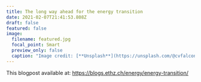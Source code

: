 ```yaml
---
title: The long way ahead for the energy transition
date: 2021-02-07T21:41:53.808Z
draft: false
featured: false
image:
  filename: featured.jpg
  focal_point: Smart
  preview_only: false
  caption: "Image credit: [**Unsplash**](https://unsplash.com/@cvfalcon)"
---
```

This blogpost available at: https://blogs.ethz.ch/energy/energy-transition/